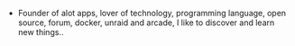 - Founder of alot apps, lover of technology, programming language, open source, forum, docker, unraid and arcade, I like to discover and learn new things..
  <br>




























































































































































































































































































































































































































































































































































































































